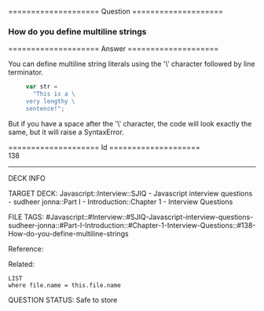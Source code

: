 ==================== Question ====================  

### How do you define multiline strings  

==================== Answer ====================  

You can define multiline string literals using the '\\' character followed by
line terminator.

```javascript
     var str =
       "This is a \
     very lengthy \
     sentence!";
```

But if you have a space after the '\\' character, the code will look exactly the
same, but it will raise a SyntaxError.

==================== Id ====================  
138
<!--ID: 1707879851525-->

---

DECK INFO

TARGET DECK: Javascript::Interview::SJIQ - Javascript interview questions - sudheer jonna::Part I - Introduction::Chapter 1 - Interview Questions

FILE TAGS: #Javascript::#Interview::#SJIQ-Javascript-interview-questions-sudheer-jonna::#Part-I-Introduction::#Chapter-1-Interview-Questions::#138-How-do-you-define-multiline-strings

Reference:

Related:

```dataview
LIST
where file.name = this.file.name
```
QUESTION STATUS: Safe to store
